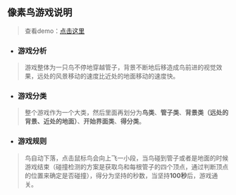 ## 像素鸟游戏说明
>查看demo：[点击这里](https://chenchunyang123.github.io/Canvas-flyBird-demo/index.html)
* ### 游戏分析
>游戏整体为一只鸟不停地穿越管子，背景不断地后移造成鸟前进的视觉效果，远处的风景移动的速度比近处的地面移动的速度快。
* ### 游戏分类
>整个游戏作为一个大类，然后里面再划分为**鸟类**、**管子类**、**背景类（远处的背景、近处的地面）**、**开始界面类**、**得分类**。
* ### 游戏规则
>鸟自动下落，点击鼠标鸟会向上飞一小段，当鸟碰到管子或者是地面的时候游戏结束（碰撞检测的方案是获取鸟和每根管子的四个顶点，通过判断顶点的位置来确定是否碰撞），得分为坚持的秒数，当坚持**100秒**后，游戏通关。

